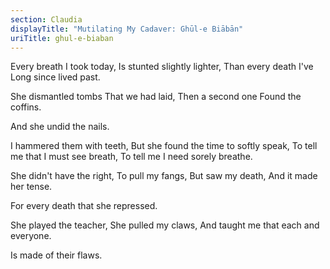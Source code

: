 ```yaml
---
section: Claudia
displayTitle: "Mutilating My Cadaver: Ghūl-e Biābān"
uriTitle: ghul-e-biaban
---
```


Every breath I took today,
Is stunted slightly lighter,
Than every death I've
Long since lived past.

She dismantled tombs
That we had laid,
Then a second one
Found the coffins.

And she undid the nails.

I hammered them with teeth,
But she found the time to softly speak,
To tell me that I must see breath,
To tell me I need sorely breathe.

She didn't have the right,
To pull my fangs,
But saw my death,
And it made her tense.

For every death that she repressed.

She played the teacher,
She pulled my claws,
And taught me that each
and everyone.

Is made of their flaws.